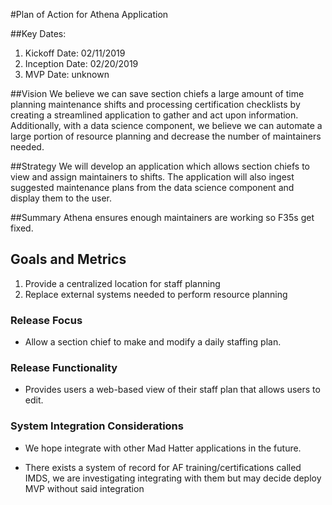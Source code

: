 #Plan of Action for Athena Application

##Key Dates: 
1. Kickoff Date: 02/11/2019
2. Inception Date: 02/20/2019
3. MVP Date: unknown

##Vision
We believe we can save section chiefs a large amount of time planning maintenance shifts
and processing certification checklists by creating a streamlined application to gather and act 
upon information. Additionally, with a data science component, we believe we can automate 
a large portion of resource planning and decrease the number of maintainers needed. 

##Strategy
We will develop an application which allows section chiefs to view and assign maintainers
to shifts. The application will also ingest suggested maintenance plans from the data science component
and display them to the user.

##Summary
 Athena ensures enough maintainers are working so F35s get fixed.

## Goals and Metrics
1. Provide a centralized location for staff planning
2. Replace external systems needed to perform resource planning

### Release Focus
- Allow a section chief to make and modify a daily staffing plan.

### Release Functionality
- Provides users a web-based view of their staff plan that allows users to edit.

### System Integration Considerations
- We hope integrate with other Mad Hatter applications in the future.

- There exists a system of record for AF training/certifications called IMDS, we are investigating
integrating with them but may decide deploy MVP without said integration